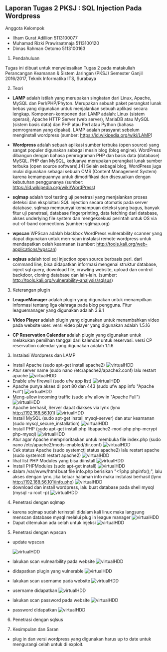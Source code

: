 Laporan Tugas 2 PKSJ : SQL Injection Pada Wordpress
---------------------------------------------------

Anggota Kelompok
- Ilham Gurat Adillion          5113100077
- Muhamad Rizki Prawiraatmaja   5113100120
- Dimas Rahman Oetomo           5113100163

1. Pendahuluan

Tugas ini dibuat untuk menyelesaikan Tugas 2 pada matakuliah Perancangan Keamanan & Sistem Jaringan (PKSJ) Semester Ganjil 2016/2017, Teknik Informatika ITS, Surabaya
 
2. Teori
 * **LAMP** adalah istilah yang merupakan singkatan dari Linux, Apache, MySQL dan Perl/PHP/Phyton. Merupakan sebuah paket perangkat lunak bebas yang digunakan untuk menjalankan sebuah aplikasi secara lengkap. Komponen-komponen dari LAMP adalah: Linux (sistem operasi), Apache HTTP Server (web server), MariaDB atau MySQL (sistem basis data) dan PHP atau Perl atau Python (bahasa pemrograman yang dipakai). LAMP adalah prasyarat sebelum menginstall wordpress (sumber: https://id.wikipedia.org/wiki/LAMP)

 * **Wordpress** adalah sebuah aplikasi sumber terbuka (open source) yang sangat populer digunakan sebagai mesin blog (blog engine). WordPress dibangun dengan bahasa pemrograman PHP dan basis data (database) MySQL. PHP dan MySQL, keduanya merupakan perangkat lunak sumber terbuka (open source software).[4] Selain sebagai blog, WordPress juga mulai digunakan sebagai sebuah CMS (Content Management System) karena kemampuannya untuk dimodifikasi dan disesuaikan dengan kebutuhan penggunanya (sumber: https://id.wikipedia.org/wiki/WordPress)
 
 * **sqlmap** adalah tool testing uji penetrasi yang menjalankan proses deteksi dan eksploitasi SQL injection secara otomatis pada server database. sqlmap mempunyai kemampuan deteksi yang bagus, banyak fitur uji penetrasi, database fingerprinting, data fetching dari database, akses underlying file system dan mengeksekusi perintah untuk OS via out-of-band connections (sumber: sqlmap.org)
 
 * **wpscan** WPScan adalah blackbox WordPress vulnerability scanner yang dapat digunakan untuk men-scan instalasi remote wordpress untuk mendapatkan celah keamanan (sumber: http://tools.kali.org/web-applications/wpscan)
 
 * **sqlsus** adalah tool sql injection open source berbasis perl. dari command line, bisa didapatkan informasi mengenai struktur database, inject sql query, download file, crawling website, upload dan control backdoor, cloning database dan lain-lain. (sumber: http://tools.kali.org/vulnerability-analysis/sqlsus)
 
3. Keterangan plugin
 * **LeagueManager** adalah plugin yang digunakan untuk menampilkan informasi tentang liga olahraga pada blog pengguna. Fitur leaguemanager yang digunakan adalah 3.9.1
 
 * **Video Player** adalah plugin yang digunakan untuk menambahkan video pada website user. versi video player yang digunakan adalah 1.5.16
 
 * **CP Reservation Calendar** adalah plugin yang digunakan untuk melakukan pemilhan tanggal dari kalendar untuk reservasi. versi CP reservation calendar yang digunakan adalah 1.1.6

3. Instalasi Wordpress dan LAMP
 * Install Apache (sudo apt-get install apache2)
    ![virtualHDD](https://github.com/atmazzerexe/PKSJ-PojokKhilaf/blob/master/Gambar/T2/00.png "virtual hdd")
 * Atur server name (sudo nano /etc/apache2/apache2.conf) lalu restart apache
    ![virtualHDD](https://github.com/atmazzerexe/PKSJ-PojokKhilaf/blob/master/Gambar/T2/01.png "virtual hdd")
 * Enable ufw firewall (sudo ufw app list)
    ![virtualHDD](https://github.com/atmazzerexe/PKSJ-PojokKhilaf/blob/master/Gambar/T2/02.png "virtual hdd")
 * Apache punya akses di port 80 dan 443 (sudo ufw app info "Apache Full")
    ![virtualHDD](https://github.com/atmazzerexe/PKSJ-PojokKhilaf/blob/master/Gambar/T2/03.png "virtual hdd")
 * Meng-allow incoming traffic (sudo ufw allow in "Apache Full")
    ![virtualHDD](https://github.com/atmazzerexe/PKSJ-PojokKhilaf/blob/master/Gambar/T2/04.png "virtual hdd")
 * Apache berhasil, Server dapat diakses via lynx (lynx http://192.168.56.101)
    ![virtualHDD](https://github.com/atmazzerexe/PKSJ-PojokKhilaf/blob/master/Gambar/T2/05.png "virtual hdd")
 * Install MySQL (sudo apt-get install mysql-server) dan atur keamanan (sudo mysql_secure_installation)
     ![virtualHDD](https://github.com/atmazzerexe/PKSJ-PojokKhilaf/blob/master/Gambar/T2/06_2.png "virtual hdd")
 * Install PHP (sudo apt-get install php libapache2-mod-php php-mcrypt php-mysql)
     ![virtualHDD](https://github.com/atmazzerexe/PKSJ-PojokKhilaf/blob/master/Gambar/T2/06.png "virtual hdd")
 * Atur agar Apache memprioritaskan untuk membuka file index.php (sudo nano /etc/apache2/mods-enabled/dir.conf)
    ![virtualHDD](https://github.com/atmazzerexe/PKSJ-PojokKhilaf/blob/master/Gambar/T2/07.png "virtual hdd")
 * Cek status Apache (sudo systemctl status apache2) lalu restart apache (sudo systemctl restart apache2)
    ![virtualHDD](https://github.com/atmazzerexe/PKSJ-PojokKhilaf/blob/master/Gambar/T2/11.png "virtual hdd")
 * lihat list PHP Modules yang bisa diinstall
     ![virtualHDD](https://github.com/atmazzerexe/PKSJ-PojokKhilaf/blob/master/Gambar/T2/09.png "virtual hdd")
 * Install PHPModules (sudo apt-get install)
    ![virtualHDD](https://github.com/atmazzerexe/PKSJ-PojokKhilaf/blob/master/Gambar/T2/10.png "virtual hdd")
 * dalam /var/www/html buat file info.php berisikan "<?php phpinfo();", lalu akses dengan lynx. jika keluar halaman info maka instalasi berhasil (lynx http://192.168.56.101/info.php)
   ![virtualHDD](https://github.com/atmazzerexe/PKSJ-PojokKhilaf/blob/master/Gambar/T2/12.png "virtual hdd")
 * download dan install wordpress, lalu buat database pada shell mysql (mysql -u root -p)
    ![virtualHDD](https://github.com/atmazzerexe/PKSJ-PojokKhilaf/blob/master/Gambar/T2/13.png "virtual hdd")
 
4. Penetrasi dengan sqlmap
 * karena sqlmap sudah terinstall didalam kali linux maka langsung menscan database mysql melalui plug in league manager
   ![virtualHDD](https://github.com/atmazzerexe/PKSJ-PojokKhilaf/blob/master/Gambar/T2/29.png "virtual hdd")
 * Dapat ditemukan ada celah untuk injeksi
   ![virtualHDD](https://github.com/atmazzerexe/PKSJ-PojokKhilaf/blob/master/Gambar/T2/30.png "virtual hdd")

5. Penetrasi dengan wpscan
 * update wpscan
 
   ![virtualHDD](https://github.com/atmazzerexe/PKSJ-PojokKhilaf/blob/master/Gambar/T2/38.png "virtual hdd")
 * lakukan scan vulnearbility pada website
   ![virtualHDD](https://github.com/atmazzerexe/PKSJ-PojokKhilaf/blob/master/Gambar/T2/32.png "virtual hdd")
 * didapatkan plugin yang vulnerable
   ![virtualHDD](https://github.com/atmazzerexe/PKSJ-PojokKhilaf/blob/master/Gambar/T2/33.png "virtual hdd")
 * lakukan scan username pada website
   ![virtualHDD](https://github.com/atmazzerexe/PKSJ-PojokKhilaf/blob/master/Gambar/T2/34.png "virtual hdd")
 * username didapatkan
   ![virtualHDD](https://github.com/atmazzerexe/PKSJ-PojokKhilaf/blob/master/Gambar/T2/35.png "virtual hdd")
 * lakukan scan password pada website
   ![virtualHDD](https://github.com/atmazzerexe/PKSJ-PojokKhilaf/blob/master/Gambar/T2/36.png "virtual hdd")
 * password didapatkan
   ![virtualHDD](https://github.com/atmazzerexe/PKSJ-PojokKhilaf/blob/master/Gambar/T2/37.png "virtual hdd")

6. Penetrasi dengan sqlsus

7. Kesimpulan dan Saran
 * plug in dan versi wordpress yang digunakan harus up to date untuk mengurangi celah untuk di exploit.
